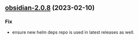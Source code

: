 

## [obsidian-2.0.8](https://github.com/succelle/charts/compare/obsidian-2.0.7...obsidian-2.0.8) (2023-02-10)

### Fix

- ensure new helm deps repo is used in latest releases as well.
  
  